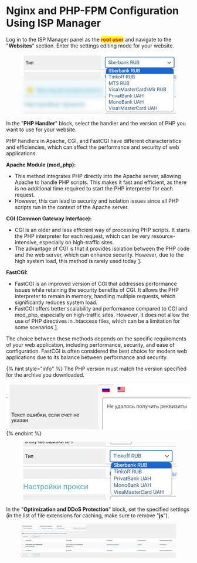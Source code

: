 # Nginx and PHP-FPM Configuration Using ISP Manager

Log in to the ISP Manager panel as the <mark style="color:red;">**root user**</mark> and navigate to the "**Websites**" section. Enter the settings editing mode for your website.

<figure><img src="../../.gitbook/assets/image (707).png" alt=""><figcaption></figcaption></figure>

In the "**PHP Handler**" block, select the handler and the version of PHP you want to use for your website.

PHP handlers in Apache, CGI, and FastCGI have different characteristics and efficiencies, which can affect the performance and security of web applications.

**Apache Module (mod_php):**

* This method integrates PHP directly into the Apache server, allowing Apache to handle PHP scripts. This makes it fast and efficient, as there is no additional time required to start the PHP interpreter for each request.
* However, this can lead to security and isolation issues since all PHP scripts run in the context of the Apache server.

**CGI (Common Gateway Interface):**

* CGI is an older and less efficient way of processing PHP scripts. It starts the PHP interpreter for each request, which can be very resource-intensive, especially on high-traffic sites.
* The advantage of CGI is that it provides isolation between the PHP code and the web server, which can enhance security. However, due to the high system load, this method is rarely used today [1](https://blog.layershift.com/which-php-mode-apache-vs-cgi-vs-fastcgi/).

**FastCGI:**

* FastCGI is an improved version of CGI that addresses performance issues while retaining the security benefits of CGI. It allows the PHP interpreter to remain in memory, handling multiple requests, which significantly reduces system load.
* FastCGI offers better scalability and performance compared to CGI and mod_php, especially on high-traffic sites. However, it does not allow the use of PHP directives in .htaccess files, which can be a limitation for some scenarios [1](https://blog.layershift.com/which-php-mode-apache-vs-cgi-vs-fastcgi/).

The choice between these methods depends on the specific requirements of your web application, including performance, security, and ease of configuration. FastCGI is often considered the best choice for modern web applications due to its balance between performance and security.

{% hint style="info" %}
The PHP version must match the version specified for the archive you downloaded.

<img src="../../.gitbook/assets/image (555).png" alt="" data-size="original">
{% endhint %}

<figure><img src="../../.gitbook/assets/image (708).png" alt="" width="563"><figcaption></figcaption></figure>

In the "**Optimization and DDoS Protection**" block, set the specified settings (in the list of file extensions for caching, make sure to remove "**js**").

<figure><img src="../../.gitbook/assets/image (709).png" alt="" width="563"><figcaption></figcaption></figure>